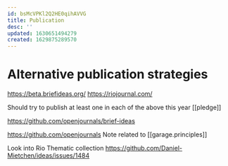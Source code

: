 ```yaml
---
id: bsMcVPKl2Q2HE0qihAVVG
title: Publication
desc: ''
updated: 1630651494279
created: 1629875289570
---
```

# Alternative publication strategies


https://beta.briefideas.org/
https://riojournal.com/


Should try to publish at least one in each of the above this year [[pledge]]

https://github.com/openjournals/brief-ideas



https://github.com/openjournals
Note related to [[garage.principles]]

Look into Rio Thematic collection 
https://github.com/Daniel-Mietchen/ideas/issues/1484

